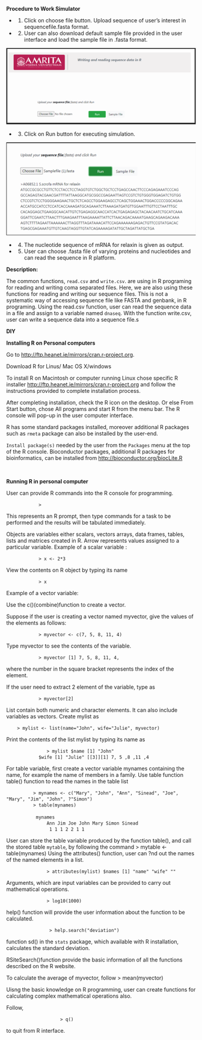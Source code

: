 
**Procedure to Work Simulator**
 

* 1.	Click on choose file button. Upload sequence of user’s interest in sequencefile.fasta format.

* 2.	User can also download default sample file provided in the user interface and load the sample file in .fasta format.

<center><img src="images/1.png" title="" /></center>

* 3.	Click on Run button for executing simulation. 
<center><img src="images/2.png" title="" /></center>

* 4.	The nucleotide sequence of mRNA for relaxin is given as output.

* 5.	User can choose .fasta file of varying proteins and nucleotides and can read the sequence in R platform.




**Description:** 

The common functions, `read.csv` and `write.csv`. are using in R programing for reading and writing coma separated files. Here, we are also using these functions for reading and writing our sequence files. This is not a systematic way of accessing sequence file like FASTA and genbank, in R programing. Using the read.csv function, user can read the sequence data in a file and assign to a variable named `dnaseq`. With the function write.csv, user can write a sequence data into a sequence file.s




**DIY**



**Installing R on Personal computers**
 

 

Go to http://ftp.heanet.ie/mirrors/cran.r-project.org.

 Download R for Linus/ Mac OS X/windows

To install R on Macintosh or computer running Linux chose specific R installer http://ftp.heanet.ie/mirrors/cran.r-project.org and follow the instructions provided to complete installation process.

After completing installation, check the R icon on the desktop. Or else From Start button, chose All programs and start R from the menu bar. The R console will pop-up in the user computer interface.

R has some standard packages installed, moreover additional R packages such as `rmeta` package can also be installed by the user-end.

 `Install package(s)` needed by the user from the `Packages` menu at the top of the R console. Bioconductor packages, additional R packages for bioinformatics, can be installed from http://bioconductor.org/biocLite.R
 

&nbsp;


**Running R in personal computer**
 

User can provide R commands into the R console for programming.

                >
This represents an R prompt, then type commands for a task to be performed and the results will be tabulated immediately.


Objects are variables either scalars, vectors arrays, data frames, tables, lists and matrices created in R. Arrow represents values assigned to a particular variable.
Example of a scalar variable :

                > x <- 2*3

View the contents on R object by typing its name

                > x


 Example of a vector variable: 

Use the c()(combine)function to create a vector.

Suppose if the user is creating a vector named myvector, give the values of the elements as follows:


                > myvector <- c(7, 5, 8, 11, 4)

Type myvector to see the contents of the variable.
  
                > myvector [1] 7, 5, 8, 11, 4, 

where the number in the square bracket represents the index of the element. 

If the user need to  extract 2 element of the variable, type as 
                
                > myvector[2]


List contain both numeric and character elements. It can also include variables as vectors. Create mylist as 

        > mylist <- list(name="John", wife="Julie", myvector)

Print the contents of the list mylist by typing its name as

                   > mylist $name [1] "John"
                $wife [1] "Julie" [[3]][1] 7, 5 ,8 ,11 ,4


For table variable, first  create a vector variable mynames containing the name, for example the name of members in a family. Use table function table() function to read the names in the table list
              
              > mynames <- c("Mary", "John", "Ann", "Sinead", "Joe", "Mary", "Jim", "John", ?"Simon")
              > table(mynames)
              
               mynames
                   Ann Jim Joe John Mary Simon Sinead
                    1 1 1 2 2 1 1

User can store the table variable produced by the function table(), and call the stored table `mytable`, by following the command > mytable <- table(mynames)
Using the attributes() function, user can ?nd out the names of the named elements in a list.

                   > attributes(mylist) $names [1] "name" "wife" ""


Arguments, which are input variables can be provided to carry out mathematical operations.

                   > log10(1000)

help() function will provide the user  information about the function to be calculated.
        
                    > help.search("deviation")


function sd() in the `stats` package, which available with R installation, calculates  the standard deviation.

RSiteSearch()function provide the basic information of all the functions described on the R website.

To calculate the average of myvector, follow > mean(myvector)

Uisng the basic knowledge on R programming, user can create functions for calculating complex mathematical operations also.

Follow, 
        
                        > q() 
        
to quit from R interface.
 

 
